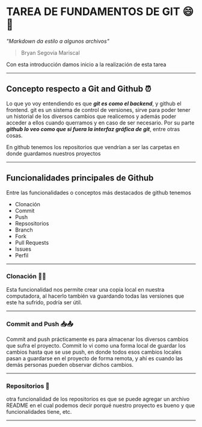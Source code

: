 # TAREA DE FUNDAMENTOS DE GIT 😄🐢
*\"Markdown da estilo a algunos archivos"*
> Bryan Segovia Mariscal

Con esta introducción damos inicio a la realización de esta tarea
___
## Concepto respecto a Git and Github ⏰

Lo que yo voy entendiendo es que ***git es como el backend***, y github el frontend. git es un sistema de control de versiones, sirve 
para poder tener un historial de los diversos cambios que realicemos y además poder acceder a ellos cuando querramos y en caso de
ser necesario. Por su parte ***github lo veo como que si fuera la interfaz gráfica de git***, entre otras cosas.

En github tenemos los repositorios que vendrían a ser las carpetas en donde guardamos nuestros proyectos
___

## Funcionalidades principales de Github
Entre las funcionalidades o conceptos más destacados de github tenemos
* Clonación
* Commit
* Push
* Repsositorios
* Branch
* Fork
* Pull Requests
* Issues
* Perfil

___

### Clonación 🧙‍♂️
Esta funcionalidad nos permite crear una copia local en nuestra computadora, al hacerlo también va
guardando todas las versiones que este ha sufrido, podría ser útil.

___

### Commit and Push 📥📤

Commit and push prácticamente es para almacenar los diversos cambios que sufra el proyecto. Commit lo vi como una forma
local de guardar los cambios hasta que se use push, en donde todos esos cambios locales pasan a guardarse en el proyecto de
forma remota, y ahí es cuando las demás personas pueden observar dichos cambios.

___

### Repositorios 📂
otra funcionalidad de los repositorios es que se puede agregar un archivo README en el cual
podemos decir porqué nuestro proyecto es bueno y que funcionalidades tiene, etc.

___


